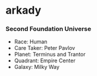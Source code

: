 # arkady
### Second Foundation Universe
- Race: Human
- Care Taker: Peter Pavlov
- Planet: Terminus and Trantor 
- Quadrant: Empire Center
- Galaxy: Milky Way

